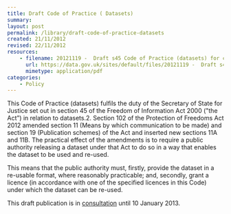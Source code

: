 ```yaml
---
title: Draft Code of Practice ( Datasets)
summary: 
layout: post
permalink: /library/draft-code-of-practice-datasets
created: 21/11/2012
revised: 22/11/2012
resources:
    - filename: 20121119 -  Draft s45 Code of Practice (datasets) for consultation_10.pdf
      url: https://data.gov.uk/sites/default/files/20121119 -  Draft s45 Code of Practice (datasets) for consultation_10.pdf
      mimetype: application/pdf
categories:
    - Policy
---
```


<p>This Code of Practice (datasets) fulfils the duty of the Secretary of State for Justice set out in section 45 of the Freedom of Information Act 2000 ("the Act”) in relation to datasets.2. Section 102 of the Protection of Freedoms Act 2012 amended section 11 (Means by which communication to be made) and section 19 (Publication schemes) of the Act and inserted new sections 11A and 11B. The practical effect of the amendments is to require a public authority releasing a dataset under that Act to do so in a way that enables the dataset to be used and re-used.</p>
<p>This means that the public authority must, firstly, provide the dataset in a re-usable format, where reasonably practicable; and, secondly, grant a licence (in accordance with one of the specified licences in this Code) under which the dataset can be re-used.</p>
<p>This draft publication is in <a title="consultation" href="/consultation" target="_self" rel="nofollow">consultation</a> until 10 January 2013.</p>

